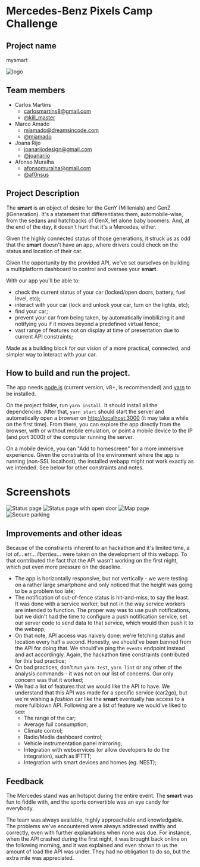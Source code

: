 # Mercedes-Benz Pixels Camp Challenge

## Project name

mysmart

![logo](/screenshots/4lB02BJh.png)

## Team members

  - Carlos Martins
    - [carlosmartins8@gmail.com](mailto:carlosmartins8@gmail.com)
    - [@kill_master](https://twitter.com/kill_master)
  - Marco Amado
    - [mjamado@dreamsincode.com](mailto:mjamado@dreamsincode.com)
    - [@mjamado](https://twitter.com/mjamado)
  - Joana Rijo
    - [joanarijodesign@gmail.com](mailto:joanarijodesign@gmail.com)
    - [@joanarijo](https://twitter.com/joanarijo)
  - Afonso Muralha
    - [afonsomuralha@gmail.com](mailto:afonsomuralha@gmail.com)
    - [@af0nsus](https://twitter.com/af0nsus)

## Project Description

The **smart** is an object of desire for the GenY (Millenials) and GenZ (iGeneration). It's a statement that differentiates them, automobile-wise, from the sedans and hatchbacks of GenX, let alone baby boomers. And, at the end of the day, it doesn't hurt that it's a Mercedes, either.

Given the highly connected status of those generations, it struck us as odd that the **smart** doesn't have an app, where drivers could check on the status and location of their car.

Given the opportunity by the provided API, we've set ourselves on building a multiplatform dashboard to control and oversee your **smart**.

With our app you'll be able to:

- check the current status of your car (locked/open doors, battery, fuel level, etc);
- interact with your car (lock and unlock your car, turn on the lights, etc);
- find your car;
- prevent your car from being taken, by automatically imobilizing it and notifying you if it moves beyond a predefined virtual fence;
- vast range of features not on display at time of presentation due to current API constraints;

Made as a building block for our vision of a more practical, connected, and simpler way to interact with your car.

## How to build and run the project.

The app needs [node.js](https://nodejs.org/en/) (current version, v8+, is recommended) and [yarn](https://yarnpkg.com/en/docs/install) to be installed.

On the project folder, run `yarn install`. It should install all the dependencies. After that, `yarn start` should start the server and automatically open a browser on [http://localhost:3000](http://localhost:3000) (it may take a while on the first time). From there, you can explore the app directly from the browser, with or without mobile emulation, or point a mobile device to the IP (and port 3000) of the computer running the server.

On a mobile device, you can "Add to homescreen" for a more immersive experience. Given the constraints of the environment where the app is running (non-SSL localhost), the installed webapp might not work exactly as we intended. See below for other constraints and notes.

# Screenshots
![Status page](/screenshots/evfmbkg.jpg)
![Status page with open door](/screenshots/RFYLKFt.jpg)
![Map page](/screenshots/0phjIYP.png)
![Secure parking](/screenshots/sxL7J2S.jpg)

## Improvements and other ideas

Because of the constraints inherent to an hackathon and it's limited time, a lot of... err... *liberties*... were taken on the development of this webapp. To that contributed the fact that the API wasn't working on the first night, which put even more pressure on the deadline.

- The app is horizontally responsive, but not vertically - we were testing on a rather large smartphone and only noticed that the height was going to be a problem too late;
- The notification of out-of-fence status is hit-and-miss, to say the least. It was done with a service worker, but not in the way service workers are intended to function. The proper way was to use push notifications, but we didn't had the time to configure a push notification service, set our server code to send data to that service, which would then push it to the webapp;
- On that note, API access was naively done: we're fetching status and location every half a second. Honestly, we should've been banned from the API for doing that. We should've ping the `events` endpoint instead and act accordingly. Again, the hackathon time constraints contributed for this bad practice;
- On bad practices, don't run `yarn test`, `yarn lint` or any other of the analysis commands - it was not on our list of concerns. Our only concern was that it worked;
- We had a list of features that we would like the API to have. We understand that this API was made for a specific service (car2go), but we're wishing a *fashion* car like the **smart** eventually has access to a more fullblown API. Following are a list of feature we would've liked to see:
  - The range of the car;
  - Average fuil consumption;
  - Climate control;
  - Radio/Media dashboard control;
  - Vehicle instrumentation panel mirroring;
  - Integration with webservices (or allow developers to do the integration), such as IFTTT;
  - Integration with smart devices and homes (eg. NEST);

## Feedback

The Mercedes stand was an hotspot during the entire event. The **smart** was fun to fiddle with, and the sports convertible was an eye candy for everybody.

The team was always available, highly approachable and knowledgable. The problems we've encountered were always addressed swiftly and correctly, even with further explanations when none was due. For instance, when the API crashed during the first night, it was brought back online on the following morning, and it was explained and even shown to us the amount of load the API was under. They had no obligation to do so, but the extra mile was appreciated.
